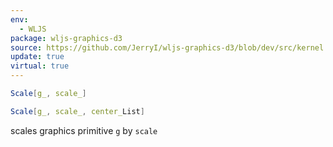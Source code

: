 ```yaml
---
env:
  - WLJS
package: wljs-graphics-d3
source: https://github.com/JerryI/wljs-graphics-d3/blob/dev/src/kernel.js
update: true
virtual: true
---
```

```mathematica
Scale[g_, scale_]
```

```mathematica
Scale[g_, scale_, center_List]
```

scales graphics primitive `g` by `scale`

